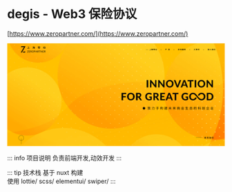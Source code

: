 # degis - Web3 保险协议

[https://www.zeropartner.com/](https://www.zeropartner.com/)

![alt text](image/zp.png)

::: info 项目说明
负责前端开发,动效开发
:::

::: tip 技术栈
基于 nuxt 构建  
使用 lottie/ scss/ elementui/ swiper/
:::
